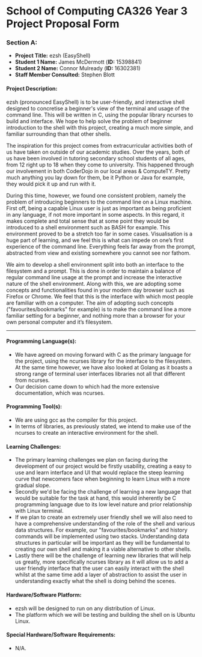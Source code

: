 # School of Computing CA326 Year 3 Project Proposal Form

### Section A:

- __Project Title:__ ezsh (EasyShell)
- __Student 1 Name:__ James McDermott (__ID:__ 15398841)
- __Student 2 Name:__ Connor Mulready (__ID:__ 16302381)
- __Staff Member Consulted:__ Stephen Blott

#### Project Description:

ezsh (pronounced EasyShell) is to be user-friendly, and interactive shell designed to concretise a beginner's view of the terminal and usage of the command line. This will be written in C, using the popular library ncurses to build and interface. We hope to help solve the problem of beginner introduction to the shell with this project, creating a much more simple, and familiar surrounding than that other shells.

The inspiration for this project comes from extracurricular activities both of us have taken on outside of our academic studies. Over the years, both of us have been involved in tutoring secondary school students of all ages, from 12 right up to 18 when they come to university. This happened through our involvement in both CoderDojo in our local areas & ComputeTY. Pretty much anything you lay down for them, be it Python or Java for example, they would pick it up and run with it.

During this time, however, we found one consistent problem, namely the problem of introducing beginners to the command line on a Linux machine. First off, being a capable Linux user is just as important as being proficient in any language, if not more important in some aspects. In this regard, it makes complete and total sense that at some point they would be introduced to a shell environment such as BASH for example. This environment proved to be a stretch too far in some cases. Visualisation is a huge part of learning, and we feel this is what can impede on one’s first experience of the command line. Everything feels far away from the prompt, abstracted from view and existing somewhere you cannot see nor fathom.

We aim to develop a shell environment split into both an interface to the filesystem and a prompt. This is done in order to maintain a balance of regular command line usage at the prompt and increase the interactive nature of the shell environment. Along with this, we are adopting some concepts and functionalities found in your modern day browser such as Firefox or Chrome. We feel that this is the interface with which most people are familiar with on a computer. The aim of adopting such concepts ("favourites/bookmarks" for example) is to make the command line a more familiar setting for a beginner, and nothing more than a browser for your own personal computer and it’s filesystem.

---

#### Programming Language(s):
- We have agreed on moving forward with C as the primary language for the project, using the ncurses library for the interface to the filesystem. At the same time however, we have also looked at Golang as it boasts a strong range of terminal user interfaces libraries not all that different from ncurses.
- Our decision came down to which had the more extensive documentation, which was ncurses.

#### Programming Tool(s):
- We are using gcc as the compiler for this project. 
- In terms of libraries, as previously stated, we intend to make use of the ncurses to create an interactive environment for the shell.


#### Learning Challenges:
- The primary learning challenges we plan on facing during the development of our project would be firstly usability, creating a easy to use and learn interface and UI that would replace the steep learning curve that newcomers face when beginning to learn Linux with a more gradual slope.
- Secondly we'd be facing the challenge of learning a new language that would be suitable for the task at hand, this would inherently be C programming language due to its low level nature and prior relationship with Linux terminal.
- If we plan to create an extremely user friendly shell we will also need to have a comprehensive understanding of the role of the shell and various data structures. For example, our "favourites/bookmarks" and history commands will be implemented using two stacks. Understanding data structures in particular will be important as they will be fundamental to creating our own shell and making it a viable alternative to other shells. 
- Lastly there will be the challenge of learning new libraries that will help us greatly, more specifically ncurses library as it will allow us to add a user friendly interface that the user can easily interact with the shell whilst at the same time add a layer of abstraction to assist the user in understanding exactly what the shell is doing behind the scenes.


#### Hardware/Software Platform:
- ezsh will be designed to run on any distribution of Linux. 
- The platform which we will be testing and building the shell on is Ubuntu Linux.

#### Special Hardware/Software Requirements:
- N/A.

